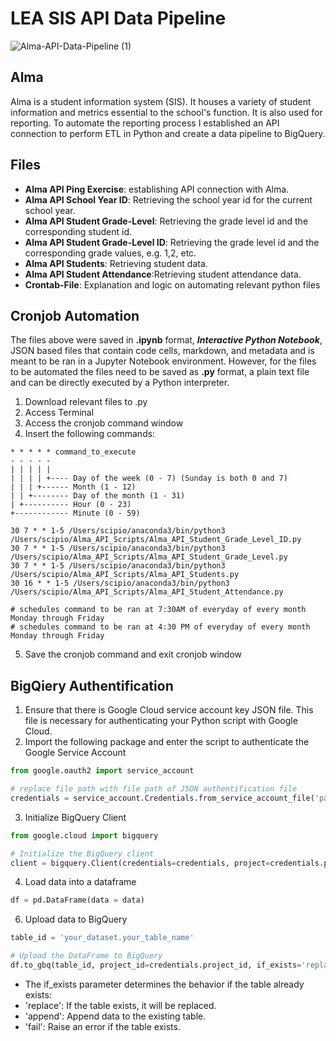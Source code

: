 # LEA SIS API Data Pipeline
![Alma-API-Data-Pipeline (1)](https://github.com/user-attachments/assets/5616a106-e6bd-4e7a-ae6d-a6d050a852b9)


## Alma

Alma is a student information system (SIS). It houses a variety of student information and metrics essential to the school's function. It is also used for reporting. To automate the reporting process I established an API connection to perform ETL in Python and create a data pipeline to BigQuery.

## Files
- **Alma API Ping Exercise**: establishing API connection with Alma.
- **Alma API School Year ID**: Retrieving the school year id for the current school year.
- **Alma API Student Grade-Level**: Retrieving the grade level id and the corresponding student id.
- **Alma API Student Grade-Level ID**: Retrieving the grade level id and the corresponding grade values, e.g. 1,2, etc.
- **Alma API Students**: Retrieving student data.
- **Alma API Student Attendance**:Retrieving student attendance data.
- **Crontab-File**: Explanation and logic on automating relevant python files

## Cronjob Automation
The files above were saved in **.ipynb** format, ***Interactive Python Notebook***, JSON based files that contain code cells, markdown, and metadata and is meant to be ran in a Jupyter Notebook environment. However, for the files to be automated the files need to be saved as **.py** format, a plain text file and can be directly executed by a Python interpreter.

1. Download relevant files to .py
2. Access Terminal
3. Access the cronjob command window
4. Insert the following commands:
~~~ cronjob
* * * * * command_to_execute
- - - - -
| | | | |
| | | | +---- Day of the week (0 - 7) (Sunday is both 0 and 7)
| | | +------ Month (1 - 12)
| | +-------- Day of the month (1 - 31)
| +---------- Hour (0 - 23)
+------------ Minute (0 - 59)

30 7 * * 1-5 /Users/scipio/anaconda3/bin/python3 /Users/scipio/Alma_API_Scripts/Alma_API_Student_Grade_Level_ID.py
30 7 * * 1-5 /Users/scipio/anaconda3/bin/python3 /Users/scipio/Alma_API_Scripts/Alma_API_Student_Grade_Level.py
30 7 * * 1-5 /Users/scipio/anaconda3/bin/python3 /Users/scipio/Alma_API_Scripts/Alma_API_Students.py
30 16 * * 1-5 /Users/scipio/anaconda3/bin/python3 /Users/scipio/Alma_API_Scripts/Alma_API_Student_Attendance.py

# schedules command to be ran at 7:30AM of everyday of every month Monday through Friday
# schedules command to be ran at 4:30 PM of everyday of every month Monday through Friday
~~~
5. Save the cronjob command and exit cronjob window


## BigQiery Authentification
1. Ensure that there is Google Cloud service account key JSON file. This file is necessary for authenticating your Python script with Google Cloud.
2. Import the following package and enter the script to authenticate the Google Service Account
~~~ python
from google.oauth2 import service_account

# replace file path with file path of JSON authentification file
credentials = service_account.Credentials.from_service_account_file('path/to/your/service-account-file.json')
~~~
3. Initialize BigQuery Client
~~~ python
from google.cloud import bigquery

# Initialize the BigQuery client
client = bigquery.Client(credentials=credentials, project=credentials.project_id)
~~~
4. Load data into a dataframe
~~~ python
df = pd.DataFrame(data = data)
~~~~
6. Upload data to BigQuery
~~~ python
table_id = 'your_dataset.your_table_name'

# Upload the DataFrame to BigQuery
df.to_gbq(table_id, project_id=credentials.project_id, if_exists='replace', credentials=credentials)
~~~
- The if_exists parameter determines the behavior if the table already exists:
- 'replace': If the table exists, it will be replaced.
- 'append': Append data to the existing table.
- 'fail': Raise an error if the table exists.

